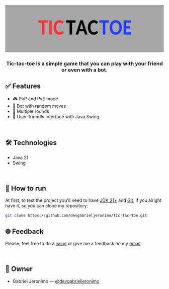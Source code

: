 <p align="center">
  <img src="Imagens/TIC.png" alt="TicTacToe" height="150">
</p>

<h3 align="center">
  Tic-tac-toe is a simple game that you can play with your friend or even with a bot.
</h3>

## ✅ Features
- 🎮 PvP and PvE mode  
- 🧠 Bot with random moves  
- 🔄 Multiple rounds  
- 🎨 User-friendly interface with Java Swing

<br/>

## 🛠️ Technologies
- Java 21
- Swing

<br/>

## 🚀 How to run
At first, to test the project you'll need to have [JDK 21+](https://www.oracle.com/java/technologies/downloads/) and [Git](https://git-scm.com/downloads), if you alright have it, so you can clone my repository:

```bash
git clone https://github.com/devgabrieljeronimo/Tic-Tac-Toe.git
```

## 🌐 Feedback
Please, feel free to do a [issue]() or give me a feedback on my [email]()

<br/>

## 👥 Owner
- Gabriel Jeronimo — [@devgabrieljeronimo](https://github.com/devgabrieljeronimo)


